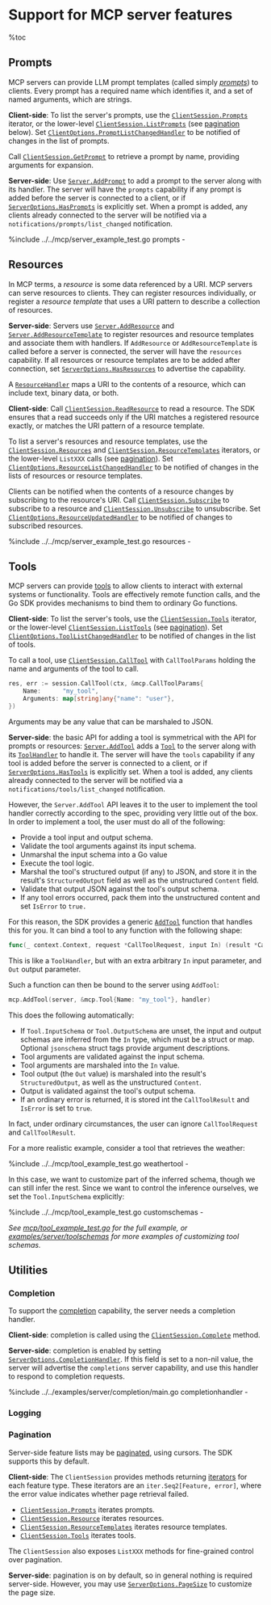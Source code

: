 # Support for MCP server features

%toc

## Prompts

MCP servers can provide LLM prompt templates (called simply
[_prompts_](https://modelcontextprotocol.io/specification/2025-06-18/server/prompts))
to clients. Every prompt has a required name which identifies it, and a set of
named arguments, which are strings.

**Client-side**: To list the server's prompts, use the 
[`ClientSession.Prompts`](https://pkg.go.dev/github.com/modelcontextprotocol/go-sdk/mcp#ClientSession.Prompts)
iterator, or the lower-level
[`ClientSession.ListPrompts`](https://pkg.go.dev/github.com/modelcontextprotocol/go-sdk/mcp#ClientSession.ListPrompts)
(see [pagination](#pagination) below). Set
[`ClientOptions.PromptListChangedHandler`](https://pkg.go.dev/github.com/modelcontextprotocol/go-sdk/mcp#ClientOptions.PromptListChangedHandler)
to be notified of changes in the list of prompts.

Call
[`ClientSession.GetPrompt`](https://pkg.go.dev/github.com/modelcontextprotocol/go-sdk/mcp#ClientSession.GetPrompt)
to retrieve a prompt by name, providing arguments for expansion. 

**Server-side**: Use
[`Server.AddPrompt`](https://pkg.go.dev/github.com/modelcontextprotocol/go-sdk/mcp#Server.AddPrompt)
to add a prompt to the server along with its handler.
The server will have the `prompts` capability if any prompt is added before the
server is connected to a client, or if
[`ServerOptions.HasPrompts`](https://pkg.go.dev/github.com/modelcontextprotocol/go-sdk/mcp#ServerOptions.HasPrompts)
is explicitly set. When a prompt is added, any clients already connected to the
server will be notified via a `notifications/prompts/list_changed`
notification.

%include ../../mcp/server_example_test.go prompts -

## Resources

In MCP terms, a _resource_ is some data referenced by a URI.
MCP servers can serve resources to clients.
They can register resources individually, or register a _resource template_
that uses a URI pattern to describe a collection of resources.

**Server-side**:
Servers use
[`Server.AddResource`](https://pkg.go.dev/github.com/modelcontextprotocol/go-sdk/mcp#Server.AddResource)
and
[`Server.AddResourceTemplate`](https://pkg.go.dev/github.com/modelcontextprotocol/go-sdk/mcp#Server.AddResourceTemplate)
to register resources and resource templates and associate them with handlers.
If `AddResource` or `AddResourceTemplate` is called before a server is connected, the server will have the
`resources` capability.
If all resources or resource templates are to be added after connection, set
[`ServerOptions.HasResources`](https://pkg.go.dev/github.com/modelcontextprotocol/go-sdk/mcp#ServerOptions.HasResources)
to advertise the capability.

A
[`ResourceHandler`](https://pkg.go.dev/github.com/modelcontextprotocol/go-sdk/mcp#ResourceHandler)
maps a URI to the contents of a resource, which can include text, binary data,
or both. 


**Client-side**:
Call [`ClientSession.ReadResource`](https://pkg.go.dev/github.com/modelcontextprotocol/go-sdk/mcp#ClientSession.ReadResource)
to read a resource.
The SDK ensures that a read succeeds only if the URI matches a registered resource exactly,
or matches the URI pattern of a resource template.

To list a server's resources and resource templates, use the 
[`ClientSession.Resources`](https://pkg.go.dev/github.com/modelcontextprotocol/go-sdk/mcp#ClientSession.Resources)
and
[`ClientSession.ResourceTemplates`](https://pkg.go.dev/github.com/modelcontextprotocol/go-sdk/mcp#ClientSession.ResourceTemplates)
iterators, or the lower-level `ListXXX` calls (see [pagination](#pagination)).
Set
[`ClientOptions.ResourceListChangedHandler`](https://pkg.go.dev/github.com/modelcontextprotocol/go-sdk/mcp#ClientOptions.ResourceListChangedHandler)
to be notified of changes in the lists of resources or resource templates.

Clients can be notified when the contents of a resource changes by subscribing to the resource's URI.
Call
[`ClientSession.Subscribe`](https://pkg.go.dev/github.com/modelcontextprotocol/go-sdk/mcp#ClientSession.Subscribe)
to subscribe to a resource
and
[`ClientSession.Unsubscribe`](https://pkg.go.dev/github.com/modelcontextprotocol/go-sdk/mcp#ClientSession.Unsubscribe)
to unsubscribe.
Set
[`ClientOptions.ResourceUpdatedHandler`](https://pkg.go.dev/github.com/modelcontextprotocol/go-sdk/mcp#ClientOptions.ResourceUpdatedHandler)
to be notified of changes to subscribed resources.

%include ../../mcp/server_example_test.go resources -

## Tools

MCP servers can provide
[tools](https://modelcontextprotocol.io/specification/2025-06-18/server/tools)
to allow clients to interact with external systems or functionality. Tools are
effectively remote function calls, and the Go SDK provides mechanisms to bind
them to ordinary Go functions.

**Client-side**: To list the server's tools, use the
[`ClientSession.Tools`](https://pkg.go.dev/github.com/modelcontextprotocol/go-sdk/mcp#ClientSession.Tools)
iterator, or the lower-level
[`ClientSession.ListTools`](https://pkg.go.dev/github.com/modelcontextprotocol/go-sdk/mcp#ClientSession.ListTools)
(see [pagination](#pagination)). Set
[`ClientOptions.ToolListChangedHandler`](https://pkg.go.dev/github.com/modelcontextprotocol/go-sdk/mcp#ClientOptions.ToolListChangedHandler)
to be notified of changes in the list of tools.

To call a tool, use
[`ClientSession.CallTool`](https://pkg.go.dev/github.com/modelcontextprotocol/go-sdk/mcp#ClientSession.CallTool)
with `CallToolParams` holding the name and arguments of the tool to call.

```go
res, err := session.CallTool(ctx, &mcp.CallToolParams{
	Name:      "my_tool",
	Arguments: map[string]any{"name": "user"},
})
```

Arguments may be any value that can be marshaled to JSON.

**Server-side**: the basic API for adding a tool is symmetrical with the API
for prompts or resources:
[`Server.AddTool`](https://pkg.go.dev/github.com/modelcontextprotocol/go-sdk/mcp#Server.AddTool)
adds a
[`Tool`](https://pkg.go.dev/github.com/modelcontextprotocol/go-sdk/mcp#Tool) to
the server along with its
[`ToolHandler`](https://pkg.go.dev/github.com/modelcontextprotocol/go-sdk/mcp#ToolHandler)
to handle it. The server will have the `tools` capability if any tool is added
before the server is connected to a client, or if
[`ServerOptions.HasTools`](https://pkg.go.dev/github.com/modelcontextprotocol/go-sdk/mcp#ServerOptions.HasPrompts)
is explicitly set. When a tool is added, any clients already connected to the
server will be notified via a `notifications/tools/list_changed` notification.

However, the `Server.AddTool` API leaves it to the user to implement the tool
handler correctly according to the spec, providing very little out of the box.
In order to implement a tool, the user must do all of the following:

- Provide a tool input and output schema.
- Validate the tool arguments against its input schema.
- Unmarshal the input schema into a Go value
- Execute the tool logic.
- Marshal the tool's structured output (if any) to JSON, and store it in the
  result's `StructuredOutput` field as well as the unstructured `Content` field.
- Validate that output JSON against the tool's output schema.
- If any tool errors occurred, pack them into the unstructured content and set
  `IsError` to `true.`

For this reason, the SDK provides a generic
[`AddTool`](https://pkg.go.dev/github.com/modelcontextprotocol/go-sdk/mcp#AddTool)
function that handles this for you. It can bind a tool to any function with the
following shape:

```go
func(_ context.Context, request *CallToolRequest, input In) (result *CallToolResult, output Out, _ error)
```

This is like a `ToolHandler`, but with an extra arbitrary `In` input parameter,
and `Out` output parameter.

Such a function can then be bound to the server using `AddTool`:

```go
mcp.AddTool(server, &mcp.Tool{Name: "my_tool"}, handler)
```

This does the following automatically:

- If `Tool.InputSchema` or `Tool.OutputSchema` are unset, the input and output
  schemas are inferred from the `In` type, which must be a struct or map.
  Optional `jsonschema` struct tags provide argument descriptions.
- Tool arguments are validated against the input schema.
- Tool arguments are marshaled into the `In` value.
- Tool output (the `Out` value) is marshaled into the result's
  `StructuredOutput`, as well as the unstructured `Content`.
- Output is validated against the tool's output schema.
- If an ordinary error is returned, it is stored int the `CallToolResult` and
  `IsError` is set to `true`.

In fact, under ordinary circumstances, the user can ignore `CallToolRequest`
and `CallToolResult`.

For a more realistic example, consider a tool that retrieves the weather:

%include ../../mcp/tool_example_test.go weathertool -

In this case, we want to customize part of the inferred schema, though we can
still infer the rest. Since we want to control the inference ourselves, we set
the `Tool.InputSchema` explicitly:

%include ../../mcp/tool_example_test.go customschemas -

_See [mcp/tool_example_test.go](../mcp/tool_example_test.go) for the full
example, or [examples/server/toolschemas](examples/server/toolschemas/main.go)
for more examples of customizing tool schemas._

## Utilities

### Completion

To support the
[completion](https://modelcontextprotocol.io/specification/2025-06-18/server/utilities/completion)
capability, the server needs a completion handler.

**Client-side**: completion is called using the
[`ClientSession.Complete`](https://pkg.go.dev/github.com/modelcontextprotocol/go-sdk/mcp#ClientSession.Complete)
method.

**Server-side**: completion is enabled by setting
[`ServerOptions.CompletionHandler`](https://pkg.go.dev/github.com/modelcontextprotocol/go-sdk/mcp#ServerOptions.CompletionHandler).
If this field is set to a non-nil value, the server will advertise the
`completions` server capability, and use this handler to respond to completion
requests.

%include ../../examples/server/completion/main.go completionhandler -

### Logging

<!-- TODO -->

### Pagination

Server-side feature lists may be
[paginated](https://modelcontextprotocol.io/specification/2025-06-18/server/utilities/pagination),
using cursors. The SDK supports this by default.

**Client-side**: The `ClientSession` provides methods returning
[iterators](https://go.dev/blog/range-functions) for each feature type.
These iterators are an `iter.Seq2[Feature, error]`, where the error value
indicates whether page retrieval failed.

- [`ClientSession.Prompts`](https://pkg.go.dev/github.com/modelcontextprotocol/go-sdk/mcp#ClientSession.Prompts)
  iterates prompts.
- [`ClientSession.Resource`](https://pkg.go.dev/github.com/modelcontextprotocol/go-sdk/mcp#ClientSession.Resource)
  iterates resources.
- [`ClientSession.ResourceTemplates`](https://pkg.go.dev/github.com/modelcontextprotocol/go-sdk/mcp#ClientSession.ResourceTemplates)
  iterates resource templates.
- [`ClientSession.Tools`](https://pkg.go.dev/github.com/modelcontextprotocol/go-sdk/mcp#ClientSession.Tools)
  iterates tools.

The `ClientSession` also exposes `ListXXX` methods for fine-grained control
over pagination.

**Server-side**: pagination is on by default, so in general nothing is required
server-side. However, you may use
[`ServerOptions.PageSize`](https://pkg.go.dev/github.com/modelcontextprotocol/go-sdk/mcp#ServerOptions.PageSize)
to customize the page size.
